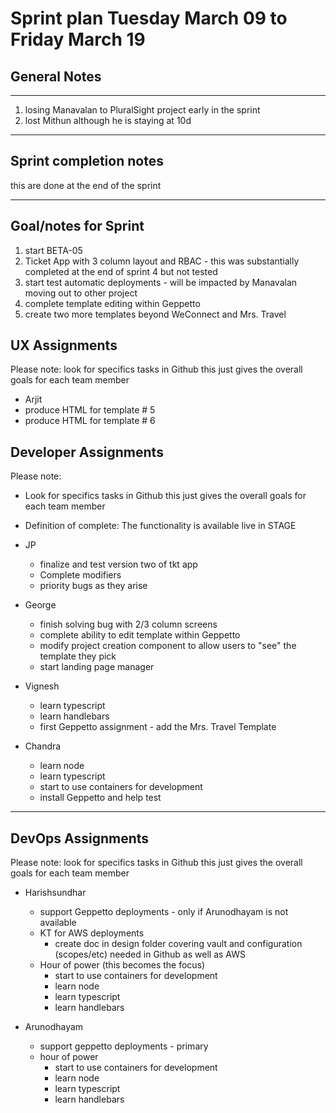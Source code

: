 # Sprint plan Tuesday March 09 to Friday March 19

## General Notes

***

1. losing Manavalan to PluralSight project early in the sprint
2. lost Mithun although he is staying at 10d

***

## Sprint completion notes

this are done at the end of the sprint

***

## Goal/notes for Sprint

1. start BETA-05
2. Ticket App with 3 column layout and RBAC - this was substantially completed at the end of sprint 4 but not tested
3. start test automatic deployments - will be impacted by Manavalan moving out to other project
4. complete template editing within Geppetto
5. create two more templates beyond WeConnect and Mrs. Travel

## UX Assignments

Please note: look for specifics tasks in Github this just gives the overall goals for each team member

- Arjit
- produce HTML for template # 5
- produce HTML for template # 6

## Developer Assignments

Please note:

- Look for specifics tasks in Github this just gives the overall goals for each team member
- Definition of complete: The functionality is available live in STAGE

- JP
  - finalize and test version two of tkt app
  - Complete modifiers
  - priority bugs as they arise

- George
  - finish solving bug with 2/3 column screens
  - complete ability to edit template within Geppetto
  - modify project creation component to allow users to "see" the template they pick
  - start landing page manager

- Vignesh
  - learn typescript
  - learn handlebars
  - first Geppetto assignment - add the Mrs. Travel Template

- Chandra
  - learn node
  - learn typescript
  - start to use containers for development
  - install Geppetto and help test

***

## DevOps Assignments

Please note: look for specifics tasks in Github this just gives the overall goals for each team member

- Harishsundhar
  - support Geppetto deployments - only if Arunodhayam is not available
  - KT for AWS deployments
    - create doc in design folder covering vault and configuration (scopes/etc) needed in Github as well as AWS
  - Hour of power (this becomes the focus)
    - start to use containers for development
    - learn node
    - learn typescript
    - learn handlebars

- Arunodhayam
  - support geppetto deployments - primary
  - hour of power
    - start to use containers for development
    - learn node
    - learn typescript
    - learn handlebars
